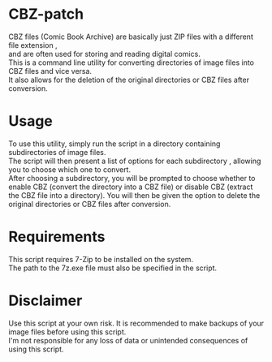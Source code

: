 # CBZ-patch

CBZ files (Comic Book Archive) are basically just ZIP files with a different file extension ,<br> 
and are often used for storing and reading digital comics.<br>
This is a command line utility for converting directories of image files into CBZ files and vice versa.<br>
It also allows for the deletion of the original directories or CBZ files after conversion.<br>

# Usage

To use this utility, simply run the script in a directory containing subdirectories of image files.<br>
The script will then present a list of options for each subdirectory , allowing you to choose which one to convert.<br>
After choosing a subdirectory, you will be prompted to choose whether to enable CBZ (convert the directory into a CBZ file)
or disable CBZ (extract the CBZ file into a directory). You will then be given the option to delete the original directories or CBZ files after conversion.<br>

# Requirements

This script requires 7-Zip to be installed on the system.<br>
The path to the 7z.exe file must also be specified in the script.<br>

# Disclaimer

Use this script at your own risk. It is recommended to make backups of your image files before using this script.<br>
I'm not responsible for any loss of data or unintended consequences of using this script.

